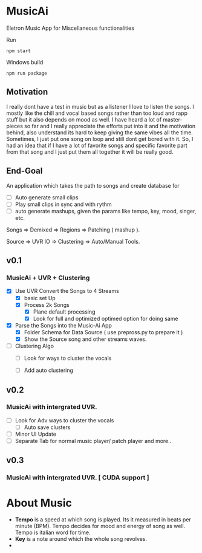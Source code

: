 # MusicAi

Eletron Music App for Miscellaneous functionalities

Run 

`npm start`

Windows build

`npm run package`

## Motivation
I really dont have a test in music but as a listener I love to listen the songs. I mostly like the chill and vocal based songs rather than too loud and rapp stuff but it also depends on mood as well. I have heard a lot of master-pieces so far and I really appreciate the efforts put into it and the motivation behind, also understand its hard to keep giving the same vibes all the time. Sometimes, I just put one song on loop and still dont get bored with it. So, I had an idea that if I have a lot of favorite songs and specific favorite part from that song and I just put them all together it will be really good. 

## End-Goal
An application which takes the path to songs and create database for 
- [ ] Auto generate small clips
- [ ] Play small clips in sync and with rythm
- [ ] auto generate mashups, given the params like tempo, key, mood, singer, etc.

Songs  => Demixed => Regions    => Patching ( mashup ).

Source => UVR IO  => Clustering => Auto/Manual Tools.

## v0.1
### MusicAi + UVR + Clustering
- [x] Use UVR Convert the Songs to 4 Streams
  - [x] basic set Up
  - [x] Process 2k Songs
    - [x] Plane default processing
    - [x] Look for full and optimized optimed option for doing same
- [x] Parse the Songs into the Music-Ai App
  - [x] Folder Schema for Data Source ( use prepross.py to prepare it )
  - [x] Show the Source song and other streams waves.
- [ ] Clustering Algo
  - [ ] Look for ways to cluster the vocals
  - [ ] Add auto clustering
  

## v0.2
### MusicAi with intergrated UVR.
- [ ] Look for Adv ways to cluster the vocals
  - [ ] Auto save clusters
- [ ] Minor UI Update
- [ ] Separate Tab for normal music player/ patch player and more..

## v0.3
### MusicAi with intergrated UVR. [ CUDA support ]


# About Music
  - **Tempo** is a speed at which song is played. Its it measured in beats per minute (BPM). Tempo decides for mood and energy of song as well. Tempo is italian word for time.
  - **Key** is a note around which the whole song revolves.
  - 